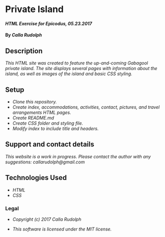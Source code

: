 # Private Island

#### _HTML Exercise for Epicodus, 05.23.2017_

#### By _**Calla Rudolph**_

## Description

_This HTML site was created to feature the up-and-coming Gabagool private island. The site displays several pages with information about the island, as well as images of the island and basic CSS styling._

## Setup

* _Clone this repository._
* _Create index, accommodations, activities, contact, pictures, and travel arrangements HTML pages._
* _Create README.md_
* _Create CSS folder and styling file._
* _Modify index to include title and headers._

## Support and contact details

_This website is a work in progress. Please contact the author with any suggestions: callarudolph@gmail.com_

## Technologies Used

* _HTML_
* _CSS_

### Legal

* _Copyright (c) 2017 Calla Rudolph_

* _This software is licensed under the MIT license._
